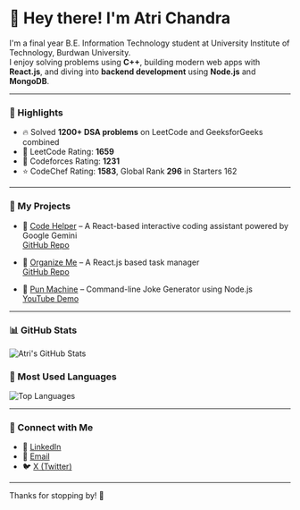 # 👋 Hey there! I'm Atri Chandra

I'm a final year B.E. Information Technology student at University Institute of Technology, Burdwan University.  
I enjoy solving problems using **C++**, building modern web apps with **React.js**, and diving into **backend development** using **Node.js** and **MongoDB**.

---

### 🚀 Highlights

- 🔥 Solved **1200+ DSA problems** on LeetCode and GeeksforGeeks combined
- 💪 LeetCode Rating: **1659**
- 🧠 Codeforces Rating: **1231**
- ⭐ CodeChef Rating: **1583**, Global Rank **296** in Starters 162
---

### 📂 My Projects

- 🔹 [Code Helper](https://code-helper-atri.vercel.app/) – A React-based interactive coding assistant powered by Google Gemini  
  [GitHub Repo](https://github.com/AtriChandra/Code-Helper)

- 🔹 [Organize Me](https://organizeme-atri.vercel.app/) – A React.js based task manager  
  [GitHub Repo](https://github.com/AtriChandra/OrganizeMe)

- 🔹 [Pun Machine](https://github.com/AtriChandra/Random_Joke_Generator) – Command-line Joke Generator using Node.js  
  [YouTube Demo](https://www.youtube.com/watch?v=Ps2MpCitI5E)


---

### 📊 GitHub Stats

![Atri's GitHub Stats](https://github-readme-stats.vercel.app/api?username=AtriChandra&show_icons=true&theme=tokyonight)

### 🚀 Most Used Languages

![Top Languages](https://github-readme-stats.vercel.app/api/top-langs/?username=AtriChandra&layout=compact&theme=tokyonight)

---

### 🔗 Connect with Me

- 🔗 [LinkedIn](https://linkedin.com/in/atri-chandra)
- 📧 [Email](mailto:atrichandra14@gmail.com)
- 🐦 [X (Twitter)](https://x.com/atri_chandra)


---

Thanks for stopping by! 🌟
